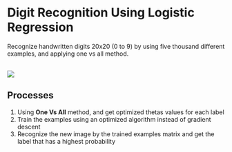 <h1>Digit Recognition Using Logistic Regression</h1>
<p>Recognize handwritten digits 20x20 (0 to 9) by using five thousand different examples, and applying one vs all method.</p></br>

<img src="https://content.iospress.com/media/jsa/2018/4-1/jsa-4-1-jsa171/jsa-4-jsa171-g002.jpg?width=755"/>

<h2>Processes</h2>
<ol>
  <li>Using <b>One Vs All</b> method, and get optimized thetas values for each label</li>
  <li>Train the examples using an optimized algorithm instead of gradient descent</li>
  <li>Recognize the new image by the trained examples matrix and get the label that has a highest probability</li>
</ol>

  
